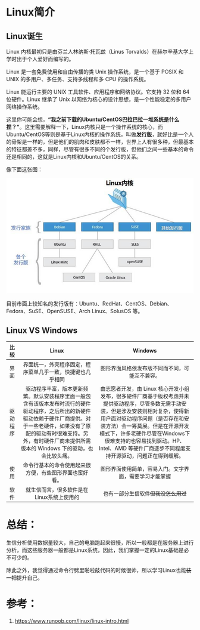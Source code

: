 # Linux简介
## Linux诞生
Linux 内核最初只是由芬兰人林纳斯·托瓦兹（Linus Torvalds）在赫尔辛基大学上学时出于个人爱好而编写的。

Linux 是一套免费使用和自由传播的类 Unix 操作系统，是一个基于 POSIX 和 UNIX 的多用户、多任务、支持多线程和多 CPU 的操作系统。

Linux 能运行主要的 UNIX 工具软件、应用程序和网络协议。它支持 32 位和 64 位硬件。Linux 继承了 Unix 以网络为核心的设计思想，是一个性能稳定的多用户网络操作系统。

这里你可能会想，**“我之前下载的Ubuntu/CentOS巴拉巴拉一堆系统是什么捏？”**。这里需要解释一下，Linux内核只是一个操作系统的核心，而Ubuntu/CentOS等则是基于Linux内核的操作系统，叫做**发行版**，就好比是一个人的骨架是一样的，但是他们的肌肉和皮肤都不一样，世界上人有很多种，但最基本的特征都差不多，同样，尽管有很多不同的个发行版，但他们之间一些基本的命令还是相同的，这就是Linux内核和Ubuntu/CentOS的关系。

像下面这张图：

![](https://raw.githubusercontent.com/yf8578/Mybook_pic/main/2023/202311242256628.jpeg)

目前市面上较知名的发行版有：Ubuntu、RedHat、CentOS、Debian、Fedora、SuSE、OpenSUSE、Arch Linux、SolusOS 等。

## Linux VS Windows

|   比较   |                                                                                                                        Linux                                                                                                                        |                                                                                                                                                                   Windows                                                                                                                                                                   |
| :------: | :-------------------------------------------------------------------------------------------------------------------------------------------------------------------------------------------------------------------------------------------------: | :-----------------------------------------------------------------------------------------------------------------------------------------------------------------------------------------------------------------------------------------------------------------------------------------------------------------------------------------: |
|   界面   |                                                                                             界面统一，外壳程序固定，程序菜单几乎一致，快捷键也几乎相同                                                                                              |                                                                                                                                               图形界面风格依发布版不同而不同，可能互不兼容。                                                                                                                                                |
| 驱动程序 | 驱动程序丰富，版本更新频繁。默认安装程序里面一般包含有该版本发布时流行的硬件驱动程序，之后所出的新硬件驱动依赖于硬件厂商提供。对于一些老硬件，如果没有了原配的驱动有时很难支持。另外，有时硬件厂商未提供所需版本的 Windows 下的驱动，也会比较头痛。 | 由志愿者开发，由 Linux 核心开发小组发布，很多硬件厂商基于版权考虑并未提供驱动程序，尽管多数无需手动安装，但是涉及安装则相对复杂，使得新用户面对驱动程序问题（是否存在和安装方法）会一筹莫展。但是在开源开发模式下，许多老硬件尽管在Windows下很难支持的也容易找到驱动。HP、Intel、AMD 等硬件厂商逐步不同程度支持开源驱动，问题正在得到缓解。 |
|   使用   |                                                                                               命令行基本的命令使用起来很方便，有些图形界面也蛮好看。                                                                                                |                                                                                                                                           图形界面使用简单，容易入门。文字界面，需要学习才能掌握                                                                                                                                            |
|   软件   |                                                                                                      就生信而言，很多软件是在Linux系统上使用的                                                                                                      |                                                                                                                                                    也有一部分生信软件~~但我没怎么用过~~                                                                                                                                                     |


# 总结：

生信分析使用数据量较大，自己的电脑跑起来很慢，所以一般都是在服务器上进行分析，而这些服务器一般都是Linux系统，因此，我们掌握一定的Linux基础是必不可少的。

除此之外，我觉得通过命令行劈里啪啦敲代码的时候很帅，所以学习Linux也能~~装一把~~提升自己。

# 参考：
1. <https://www.runoob.com/linux/linux-intro.html>
